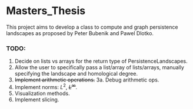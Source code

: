 # Masters_Thesis

This project aims to develop a class to compute and graph persistence 
landscapes as proposed by Peter Bubenik and Pawel Dlotko. 

### TODO:
1. Decide on lists vs arrays for the return type of PersistenceLandscapes.
2. Allow the user to specifically pass a list/array of lists/arrays, manually
  specifying the landscape and homological degree.
3. ~~Implement arithmetic operations.~~
3a. Debug arithmetic ops.
4. Implement norms: $L^2$, ~~$L^{\infty}$~~.
5. Visualization methods.
6. Implement slicing.
